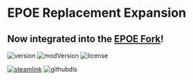 # EPOE Replacement Expansion
## Now integrated into the [EPOE Fork](https://steamcommunity.com/workshop/filedetails/?id=1949064302)!
![version](https://img.shields.io/badge/RimWorld-1.0-orange.svg) ![modVersion](https://img.shields.io/github/v/release/dninemfive/epoere?color=brightgreen&label=Mod%20version) ![license](https://img.shields.io/badge/License-MIT-brightgreen.svg)

[![steamlink](https://raster.shields.io/steam/downloads/1557137419.png?color=blue&label=Workshop&logo=steam)](https://steamcommunity.com/sharedfiles/filedetails/?id=1557137419) ![githubdls](https://img.shields.io/github/downloads/dninemfive/epoere/total?color=blue&label=Github&logo=github)